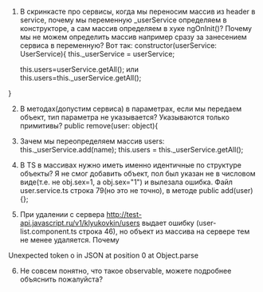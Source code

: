 1) В скринкасте про сервисы, когда мы переносим массив из header в service, почему мы переменную
  _userService определяем в конструкторе, а сам массив определяем в хуке ngOnInit()? Почему мы не
  можем определить массив например сразу за занесением сервиса в переменную? Вот так:
  constructor(userService: UserService){
    this._userService = userService;

    this.users=userService.getAll();
    или
    this.users=this._userService.getAll();

  }

2) В методах(допустим сервиса) в параметрах, если мы передаем объект, тип параметра
не указывается? Указываются только примитивы?
public remove(user: object){

3) Зачем мы переопределяем массив users:
   this._userService.add(name);
   this.users = this._userService.getAll();

4) В TS в массивах нужно иметь именно идентичные по структуре объекты? Я не смог добавить объект,
пол был указан не в числовом виде(т.е. не obj.sex=1, а obj.sex="1") и вылезала ошибка. Файл
user.service.ts строка 79(но это не точно), в методе public add(user){};


5) При удалении с сервера http://test-api.javascript.ru/v1/klyukovkin/users выдает ошибку
(user-list.component.ts строка 46),
но объект из массива на сервере тем не менее удаляется. Почему

Unexpected token o in JSON at position 0 at Object.parse


6) Не совсем понятно, что такое observable, можете подробнее объяснить пожалуйста?
